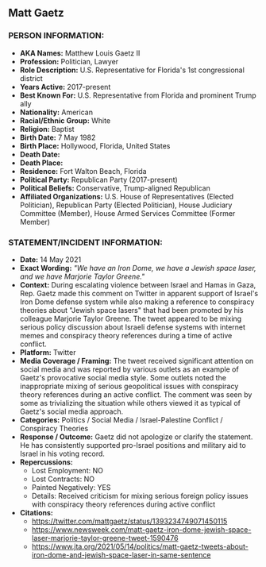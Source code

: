 ## Matt Gaetz

### PERSON INFORMATION:
- **AKA Names:** Matthew Louis Gaetz II
- **Profession:** Politician, Lawyer
- **Role Description:** U.S. Representative for Florida's 1st congressional district
- **Years Active:** 2017-present
- **Best Known For:** U.S. Representative from Florida and prominent Trump ally
- **Nationality:** American
- **Racial/Ethnic Group:** White
- **Religion:** Baptist
- **Birth Date:** 7 May 1982
- **Birth Place:** Hollywood, Florida, United States
- **Death Date:** 
- **Death Place:** 
- **Residence:** Fort Walton Beach, Florida
- **Political Party:** Republican Party (2017-present)
- **Political Beliefs:** Conservative, Trump-aligned Republican
- **Affiliated Organizations:** U.S. House of Representatives (Elected Politician), Republican Party (Elected Politician), House Judiciary Committee (Member), House Armed Services Committee (Former Member)

### STATEMENT/INCIDENT INFORMATION:
- **Date:** 14 May 2021
- **Exact Wording:** *"We have an Iron Dome, we have a Jewish space laser, and we have Marjorie Taylor Greene."*
- **Context:** During escalating violence between Israel and Hamas in Gaza, Rep. Gaetz made this comment on Twitter in apparent support of Israel's Iron Dome defense system while also making a reference to conspiracy theories about "Jewish space lasers" that had been promoted by his colleague Marjorie Taylor Greene. The tweet appeared to be mixing serious policy discussion about Israeli defense systems with internet memes and conspiracy theory references during a time of active conflict.
- **Platform:** Twitter
- **Media Coverage / Framing:** The tweet received significant attention on social media and was reported by various outlets as an example of Gaetz's provocative social media style. Some outlets noted the inappropriate mixing of serious geopolitical issues with conspiracy theory references during an active conflict. The comment was seen by some as trivializing the situation while others viewed it as typical of Gaetz's social media approach.
- **Categories:** Politics / Social Media / Israel-Palestine Conflict / Conspiracy Theories
- **Response / Outcome:** Gaetz did not apologize or clarify the statement. He has consistently supported pro-Israel positions and military aid to Israel in his voting record.
- **Repercussions:**
  - Lost Employment: NO
  - Lost Contracts: NO
  - Painted Negatively: YES
  - Details: Received criticism for mixing serious foreign policy issues with conspiracy theory references during active conflict
- **Citations:** 
  - https://twitter.com/mattgaetz/status/1393234749071450115
  - https://www.newsweek.com/matt-gaetz-iron-dome-jewish-space-laser-marjorie-taylor-greene-tweet-1590476
  - https://www.jta.org/2021/05/14/politics/matt-gaetz-tweets-about-iron-dome-and-jewish-space-laser-in-same-sentence
